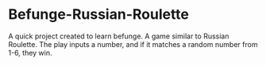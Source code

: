 # Befunge-Russian-Roulette
A quick project created to learn befunge. 
A game similar to Russian Roulette. 
The play inputs a number, and if it matches a random number from 1-6, they win. 

